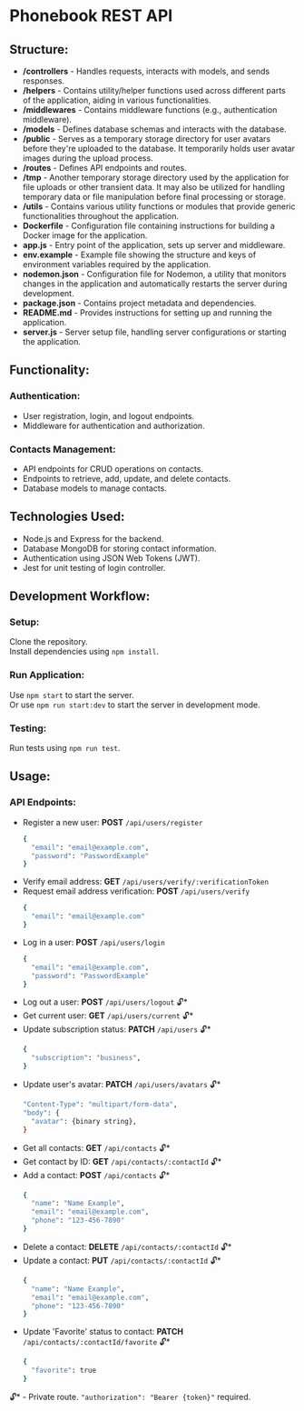 # Phonebook REST API


## Structure:
- **/controllers** - Handles requests, interacts with models, and sends responses.
- **/helpers** - Contains utility/helper functions used across different parts of the application, aiding in various functionalities.
- **/middlewares** - Contains middleware functions (e.g., authentication middleware).
- **/models** - Defines database schemas and interacts with the database.
- **/public** - Serves as a temporary storage directory for user avatars before they're uploaded to the database. It temporarily holds user avatar images during the upload process.
- **/routes** - Defines API endpoints and routes.
- **/tmp** - Another temporary storage directory used by the application for file uploads or other transient data. It may also be utilized for handling temporary data or file manipulation before final processing or storage.
- **/utils** - Contains various utility functions or modules that provide generic functionalities throughout the application.
- **Dockerfile** - Configuration file containing instructions for building a Docker image for the application.
- **app.js** - Entry point of the application, sets up server and middleware.
- **env.example** - Example file showing the structure and keys of environment variables required by the application.
- **nodemon.json** - Configuration file for Nodemon, a utility that monitors changes in the application and automatically restarts the server during development.
- **package.json** - Contains project metadata and dependencies.
- **README.md** - Provides instructions for setting up and running the application.
- **server.js** - Server setup file, handling server configurations or starting the application.

## Functionality:

### Authentication:
- User registration, login, and logout endpoints.
- Middleware for authentication and authorization.

### Contacts Management:
- API endpoints for CRUD operations on contacts.
- Endpoints to retrieve, add, update, and delete contacts.
- Database models to manage contacts.

## Technologies Used:
- Node.js and Express for the backend.
- Database MongoDB for storing contact information.
- Authentication using JSON Web Tokens (JWT).
- Jest for unit testing of login controller.


## Development Workflow:

### Setup:
Clone the repository.  
Install dependencies using `npm install`.

### Run Application:
Use `npm start` to start the server.  
Or use `npm run start:dev` to start the server in development mode.

### Testing:
Run tests using `npm run test`.

## Usage:

### API Endpoints:
- Register a new user: **POST** `/api/users/register`
  ```bash
  {
    "email": "email@example.com",
    "password": "PasswordExample"
  }
  ```
- Verify email address: **GET** `/api/users/verify/:verificationToken`
- Request email address verification: **POST** `/api/users/verify`
  ```bash
  {
    "email": "email@example.com"
  }
  ```
- Log in a user: **POST** `/api/users/login`
  ```bash
  {
    "email": "email@example.com",
    "password": "PasswordExample"
  }
  ```
- Log out a user: **POST** `/api/users/logout` 🔓*
- Get current user: **GET** `/api/users/current` 🔓*
- Update subscription status: **PATCH** `/api/users` 🔓*
  ```bash
  {
    "subscription": "business",
  }
  ```
- Update user's avatar: **PATCH** `/api/users/avatars` 🔓*
  ```bash
  "Content-Type": "multipart/form-data",
  "body": {
    "avatar": {binary string},
  }
  ```
- Get all contacts: **GET** `/api/contacts` 🔓*
- Get contact by ID: **GET** `/api/contacts/:contactId` 🔓*
- Add a contact: **POST** `/api/contacts` 🔓*
  ```bash
  {
    "name": "Name Example",
    "email": "email@example.com",
    "phone": "123-456-7890"
  }
  ```
- Delete a contact: **DELETE** `/api/contacts/:contactId` 🔓*
- Update a contact: **PUT** `/api/contacts/:contactId` 🔓*
  ```bash
  {
    "name": "Name Example",
    "email": "email@example.com",
    "phone": "123-456-7890"
  }
  ```
- Update 'Favorite' status to contact: **PATCH** `/api/contacts/:contactId/favorite` 🔓*
  ```bash
  {
    "favorite": true
  }
  ```

🔓* - Private route. `"authorization": "Bearer {token}"` required.
